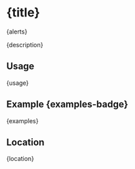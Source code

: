 # {title}

{alerts}

{description}

## Usage

{usage}

## Example {examples-badge}

{examples}

## Location

{location}
